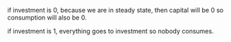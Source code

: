 if investment is 0, because we are in steady state, then capital will be 0 so consumption will also be 0.

if investment is 1, everything goes to investment so nobody consumes.